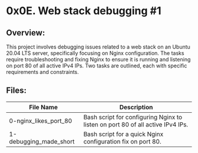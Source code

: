 # 0x0E. Web stack debugging #1

## Overview:

This project involves debugging issues related to a web stack on an Ubuntu 20.04 LTS server, specifically focusing on Nginx configuration. The tasks require troubleshooting and fixing Nginx to ensure it is running and listening on port 80 of all active IPv4 IPs. Two tasks are outlined, each with specific requirements and constraints.

## Files:

| File Name                 | Description |
| ------------------------- | ----------- |
| 0-nginx_likes_port_80     | Bash script for configuring Nginx to listen on port 80 of all active IPv4 IPs. |
| 1-debugging_made_short     | Bash script for a quick Nginx configuration fix on port 80. |
